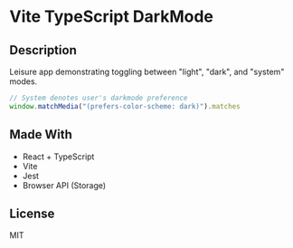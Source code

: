 # Vite TypeScript DarkMode

## Description

Leisure app demonstrating toggling between "light", "dark", and "system" modes.

```js
// System denotes user's darkmode preference
window.matchMedia("(prefers-color-scheme: dark)").matches
```

## Made With

- React + TypeScript
- Vite
- Jest
- Browser API (Storage)

## License

MIT
